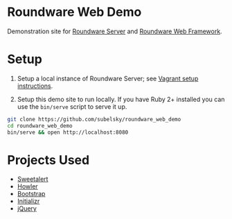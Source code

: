 # Roundware Web Demo

Demonstration site for [Roundware Server](https://github.com/roundware/roundware-server) and [Roundware Web Framework](https://github.com/roundware/roundware-web-framework).

# Setup

1) Setup a local instance of Roundware Server; see [Vagrant setup instructions](https://github.com/roundware/roundware-server#vagrant).

2) Setup this demo site to run locally. If you have Ruby 2+ installed you can use the `bin/serve` script to serve it up.

```bash
git clone https://github.com/subelsky/roundware_web_demo
cd roundware_web_demo
bin/serve && open http://localhost:8080
```

# Projects Used

* [Sweetalert](http://t4t5.github.io/sweetalert/)
* [Howler](https://howlerjs.com/)
* [Bootstrap](http://getbootstrap.com/)
* [Initializr](http://www.initializr.com/)
* [jQuery](https://jquery.com/)
